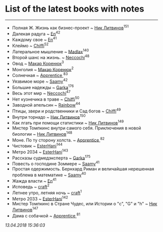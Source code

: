 # List of the latest books with notes
---

* Полная Ж. Жизнь как бизнес-проект ~ [Ник Литвинов](users/241/241974816-vkontakte)<sup>151</sup>
* Далекая радуга ~ [En](users/333/333646551-vkontakte)<sup>42</sup>
* Каждому свое ~ [En](users/333/333646551-vkontakte)<sup>41</sup>
* Клеймо ~ [Chiffi](users/105/105831994080785626680-google)<sup>52</sup>
* Латеральное мышление ~ [Madlax](users/158/158304782-vkontakte)<sup>140</sup>
* Второй шанс на жизнь. ~ [Neccochi](users/126/12601720503917094896-mailru)<sup>48</sup>
* Овод ~ [Макар Коренюк](users/126/126368737-vkontakte)<sup>3</sup>
* Монголия ~ [Макар Коренюк](users/126/126368737-vkontakte)<sup>2</sup>
* Солнечная ~ [Apprentice ](users/528/52821952-vkontakte)<sup>83</sup>
* Уязвимое море ~ [Saamy](users/115/115226508-vkontakte)<sup>42</sup>
* Большие надежды ~ [Garka](users/115/115753719718250012620-google)<sup>176</sup>
* Весь этот мир ~ [Neccochi](users/126/12601720503917094896-mailru)<sup>47</sup>
* Нет кузнечика в траве ~ [Chiffi](users/105/105831994080785626680-google)<sup>50</sup>
* Заводной апельсин ~ [Rainbow](users/109/109787328219839805802-google)<sup>44</sup>
* Птицы, звери и родственники        и    Сад богов ~ [Chiffi](users/105/105831994080785626680-google)<sup>49</sup>
* Внутри торнадо ~ [Ник Литвинов](users/241/241974816-vkontakte)<sup>150</sup>
* Как лгать при помощи статистики ~ [Ник Литвинов](users/241/241974816-vkontakte)<sup>149</sup>
* Мистер Томпкинс внутри самого себя. Приключения в новой биологии ~ [Ник Литвинов](users/241/241974816-vkontakte)<sup>148</sup>
* Моне. По ту сторону холста. ~ [Apprentice ](users/528/52821952-vkontakte)<sup>82</sup>
* Чистовик ~ [EsterHani](users/305/30558181-vkontakte)<sup>144</sup>
* Метро 2034 ~ [EsterHani](users/305/30558181-vkontakte)<sup>143</sup>
* Рассказы судмедэксперта ~ [Garka](users/115/115753719718250012620-google)<sup>175</sup>
* Повесть о господине Зоммере ~ [Saamy](users/115/115226508-vkontakte)<sup>41</sup>
* Простая одержимость. Бернхард Риман и величайшая нерешенная проблема в математике ~ [Saamy](users/115/115226508-vkontakte)<sup>40</sup>
* Жажда власти ~ [En](users/333/333646551-vkontakte)<sup>41</sup>
* Исповедь ~ [craft](users/109/109631074460726923652-google)<sup>2</sup>
* Летнее утро, летняя ночь ~ [craft](users/109/109631074460726923652-google)<sup>1</sup>
* Метро 2033 ~ [EsterHani](users/305/30558181-vkontakte)<sup>142</sup>
* Мистер Томпкинс в Стране Чудес, или Истории о "с", "G" и "h" ~ [Ник Литвинов](users/241/241974816-vkontakte)<sup>147</sup>
* Дама с собачкой ~ [Apprentice ](users/528/52821952-vkontakte)<sup>81</sup>


_13.04.2018 15:36:03_
